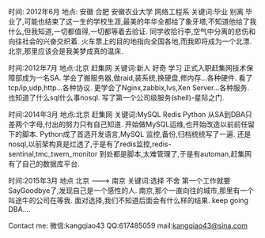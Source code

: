 时间: 2012年6月
地点: 安徽 合肥 安徽农业大学 网络工程系
关键词:毕业 别离
毕业了,可能也结束了这一生的学校生涯,最美的年华全都给了象牙塔,不知道他给了我什么,但我知道,一切都值得,一切都等着去验证.
同学收拾行李,空气中分离的悲伤和向往社会的兴奋交织着.
火车票上的目的地指向全国各地,而我即将成为一个北漂.
北京,那里应该会是我美梦成真的温床.

时间:2012年7月
地点:北京 赶集网
关键词:新人 好奇 学习
正式入职赶集网技术保障部成为一名SA.
学会了搬服务器,做raid,装系统,换硬盘,修内存...各种硬件.
看了tcp/ip,udp,http...各种协议.
更学会了Nginx,zabbix,lvs,Xen Server...各种服务.
也知道了什么sql什么事nosql.
写了第一个公司级服务(shell)-星际之门.

时间:2014年3月
地点:北京 赶集网
关键词:MySQL Redis Python
从SA到DBA只差两个字母,付出的努力只有自己知道.
开始做MySQL运维,也开始改造以前前任留下的脚本.
Python成了首选开发语言,MySQL 监控,备份,归档统统写了一遍.
还是nosql,以前架构真是烂透了,于是有了redis监控,redis-sentinal,tmc_twem_monitor
到处都是脚本,太难管理了,于是有automan,赶集网有了自己的数据库平台.

时间:2015年3月
地点 北京 ---> 南京
关键词:选择 不舍
第一个工作就要SayGoodbye了,发现自己是一个感性的人.
南京,那个一直向往的城市,那里有一个叫途牛的公司在等我.
面对选择,我们不知道后面会有什么样的结果.
keep going DBA....

Contact me:
微信:kangqiao43
QQ:617485059
mail:kangqiao43@sina.com
